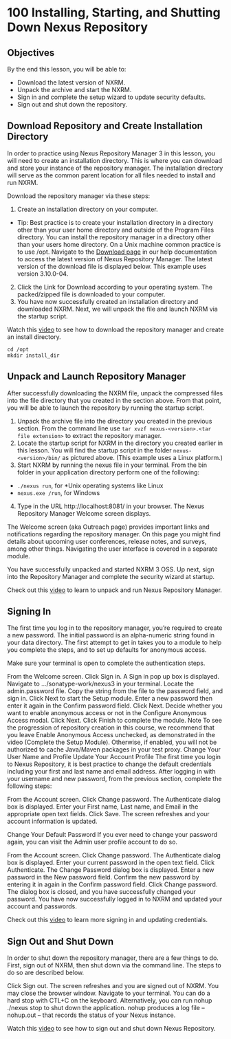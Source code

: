 # 100 Installing, Starting, and Shutting Down Nexus Repository

## Objectives
By the end this lesson, you will be able to:

- Download the latest version of NXRM.
- Unpack the archive and start the NXRM.
- Sign in and complete the setup wizard to update security defaults.
- Sign out and shut down the repository.

## Download Repository and Create Installation Directory
In order to practice using Nexus Repository Manager 3 in this lesson, you will need to create an installation directory. This is where you can download and store your instance of the repository manager. The installation directory will serve as the common parent location for all files needed to install and run NXRM.

Download the repository manager via these steps:

1. Create an installation directory on your computer.

- Tip: Best practice is to create your installation directory in a directory other than your user home directory and outside of the Program Files directory. You can install the repository manager in a directory other than your users home directory. On a Unix machine common practice is to use /opt. Navigate to the [Download page](https://help.sonatype.com/repomanager3/download/download-archives---repository-manager-3?_ga=2.162215228.1873063918.1609334621-230793279.1609334621) in our help documentation to access the latest version of Nexus Repository Manager. The latest version of the download file is displayed below. This example uses version 3.10.0-04.

2. Click the Link for Download according to your operating system. The packed/zipped file is downloaded to your computer.
3. You have now successfully created an installation directory and downloaded NXRM. Next, we will unpack the file and launch NXRM via the startup script.

Watch this [video](https://learn.sonatype.com/courses/nxrm-config-100/lessons/installing-starting-and-shutting-down-nexus-repository/) to see how to download the repository manager and create an install directory.

```
cd /opt
mkdir install_dir
```

## Unpack and Launch Repository Manager
After successfully downloading the NXRM file, unpack the compressed files into the file directory that you created in the section above. From that point, you will be able to launch the repository by running the startup script.

1. Unpack the archive file into the directory you created in the previous section. From the command line use ```tar xvzf nexus-<version>.<tar file extension>``` to extract the repository manager.
2. Locate the startup script for NXRM in the directory you created earlier in this lesson. You will find the startup script in the folder ```nexus-<version>/bin/``` as pictured above. (This example uses a Linux platform.)
3. Start NXRM by running the nexus file in your terminal. From the bin folder in your application directory perform one of the following:
- ```./nexus run```, for *Unix operating systems like Linux
- ```nexus.exe /run```, for Windows
4. Type in the URL http://localhost:8081/ in your browser. The Nexus Repository Manager Welcome screen displays.

The Welcome screen (aka Outreach page) provides important links and notifications regarding the repository manager. On this page you might find details about upcoming user conferences, release notes, and surveys, among other things. Navigating the user interface is covered in a separate module.

You have successfully unpacked and started NXRM 3 OSS. Up next, sign into the Repository Manager and complete the security wizard at startup.

Check out this [video](https://learn.sonatype.com/courses/nxrm-config-100/lessons/installing-starting-and-shutting-down-nexus-repository/) to learn to unpack and run Nexus Repository Manager.


## Signing In
The first time you log in to the repository manager, you’re required to create a new password. The initial password is an alpha-numeric string found in your data directory. The first attempt to get in takes you to a module to help you complete the steps, and to set up defaults for anonymous access.

Make sure your terminal is open to complete the authentication steps.


From the Welcome screen.
Click Sign in. A Sign in pop up box is displayed.
Navigate to …/sonatype-work/nexus3 in your terminal.
Locate the admin.password file.
Copy the string from the file to the password field, and sign in.
Click Next to start the Setup module.
Enter a new password then enter it again in the Confirm password field.
Click Next.
Decide whether you want to enable anonymous access or not in the Configure Anonymous Access modal.
Click Next.
Click Finish to complete the module.
Note
To see the progression of repository creation in this course, we recommend that you leave Enable Anonymous Access unchecked, as demonstrated in the video (Complete the Setup Module). Otherwise, if enabled, you will not be authorized to cache Java/Maven packages in your test proxy.
Change Your User Name and Profile
Update Your Account Profile
The first time you login to Nexus Repository, it is best practice to change the default credentials including your first and last name and email address. After logging in with your username and new password, from the previous section, complete the following steps:

From the Account screen.
Click Change password. The Authenticate dialog box is displayed.
Enter your First name, Last name, and Email in the appropriate open text fields.
Click Save. The screen refreshes and your account information is updated.

Change Your Default Password
If you ever need to change your password again, you can visit the Admin user profile account to do so.

From the Account screen.
Click Change password. The Authenticate dialog box is displayed. 
Enter your current password in the open text field.
Click Authenticate. The Change Password dialog box is displayed.
Enter a new password in the New password field.
Confirm the new password by entering it in again in the Confirm password field.
Click Change password. The dialog box is closed, and you have successfully changed your password.
You have now successfully logged in to NXRM and updated your account and passwords.

Check out this [video](https://learn.sonatype.com/courses/nxrm-config-100/lessons/installing-starting-and-shutting-down-nexus-repository/) to learn more signing in and updating credentials.


## Sign Out and Shut Down
In order to shut down the repository manager, there are a few things to do. First, sign out of NXRM, then shut down via the command line. The steps to do so are described below.

Click Sign out. The screen refreshes and you are signed out of NXRM. You may close the browser window.
Navigate to your terminal.
You can do a hard stop with CTL+C on the keyboard.
Alternatively, you can run nohup ./nexus stop to shut down the application. nohup produces a log file – nohup.out – that records the status of your Nexus instance.

Watch this [video](https://learn.sonatype.com/courses/nxrm-config-100/lessons/installing-starting-and-shutting-down-nexus-repository/) to see how to sign out and shut down Nexus Repository.

